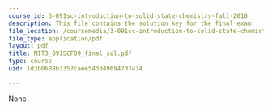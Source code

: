 ```yaml
---
course_id: 3-091sc-introduction-to-solid-state-chemistry-fall-2010
description: This file contains the solution key for the final exam.
file_location: /coursemedia/3-091sc-introduction-to-solid-state-chemistry-fall-2010/1d3b0608b3357caee543d49694703434_MIT3_091SCF09_final_sol.pdf
file_type: application/pdf
layout: pdf
title: MIT3_091SCF09_final_sol.pdf
type: course
uid: 1d3b0608b3357caee543d49694703434

---
```

None
